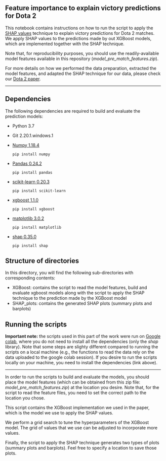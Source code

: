 ## Feature importance to explain victory predictions for Dota 2

This notebook contains instructions on how to run the script to apply the [SHAP values](http://papers.nips.cc/paper/7062-a-unified-approach-to-interpreting-model-predictions.pdf) technique to explain victory predictions for Dota 2 matches. We apply SHAP values to the predictions made by out XGBoost models, which are implemented together with the SHAP technique.

Note that, for reproducibility purposes, you should use the readily-available model features available in this repository (*model_pre_match_features.zip*).

For more details on how we performed the data preparation, extracted the model features, and adapted the SHAP technique for our data, please check our [Dota 2 paper](https://markosviggiato.github.io/resources/Markos_AIIDE_20.pdf).

---

## Dependencies

The following dependencies are required to build and evaluate the prediction models:

 - Python 3.7
 
 
 - Git 2.20.1.windows.1
  
  
 - [Numpy 1.18.4](https://numpy.org/)

    `
    pip install numpy
    `


 - [Pandas 0.24.2](https://pandas.pydata.org/)
 
    `
    pip install pandas
    `
 
 
 - [scikit-learn 0.20.3](https://scikit-learn.org/stable/)

    `
    pip install scikit-learn
    `


 - [xgboost 1.1.0](https://xgboost.readthedocs.io/en/latest/)

    `
    pip install xgboost
    `
  
  
 - [matplotlib 3.0.2](https://matplotlib.org/)

    `
    pip install matplotlib
    `
    
    
 - [shap 0.35.0](https://github.com/slundberg/shap)

    `
    pip install shap
    `
    
## Structure of directories

In this directory, you will find the following sub-directories with corresponding contents:

 - XGBoost: contains the script to read the model features, build and evaluate xgboost models along with the script to apply the SHAP technique to the prediction made by the XGBoost model
 - SHAP_plots: contains the generated SHAP plots (summary plots and barplots)
 
## Running the scripts

 **Important note:** the scripts used in this part of the work were run on [Google colab](https://colab.research.google.com/notebooks/welcome.ipynb), where you do not need to install all the dependencies (only the *shap* library). Note that some steps are slighty different compared to running the scripts on a local machine (e.g., the functions to read the data rely on the data uploaded to the google colab session). If you desire to run the scripts locally on your machine, you need to install the dependencies (link above).

---

In order to run the scripts to build and evaluate the models, you should place the model features (which can be obtained from this zip file: *model_pre_match_features.zip*) at the location you desire. Note that, for the script to read the feature files, you need to set the correct path to the location you chose.

This script contains the XGBoost implementation we used in the paper, which is the model we use to apply the SHAP values.

We perform a grid search to tune the hyperparameters of the XGBoost model. The grid of values that we use can be adjusted to incorporate more values.

Finally, the script to apply the SHAP technique generates two types of plots (summary plots and barplots). Feel free to specify a location to save those plots.

